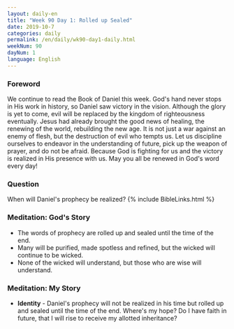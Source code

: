 ```yaml
---
layout: daily-en
title: "Week 90 Day 1: Rolled up Sealed"
date: 2019-10-7 
categories: daily
permalink: /en/daily/wk90-day1-daily.html
weekNum: 90
dayNum: 1
language: English
---
```

### Foreword     
We continue to read the Book of Daniel this week.
God's hand never stops in His work in history, so Daniel saw victory in the vision. Although the glory is yet to come, evil will be replaced by the kingdom of righteousness eventually.
Jesus had already brought the good news of healing, the renewing of the world, rebuilding the new age. It is not just a war against an enemy of flesh, but the destruction of evil who tempts us. Let us discipline ourselves to endeavor in the understanding of future, pick up the weapon of prayer, and do not be afraid. Because God is fighting for us and the victory is realized in His presence with us.
May you all be renewed in God's word every day!
### Question     
When will Daniel's prophecy be realized?
{% include BibleLinks.html %} 
### Meditation: God's Story   
+ The words of prophecy are rolled up and sealed until the time of the end. 
+ Many will be purified, made spotless and refined, but the wicked will continue to be wicked. 
+ None of the wicked will understand, but those who are wise will understand. 
### Meditation: My Story   
+ **Identity** - Daniel's prophecy will not be realized in his time but rolled up and sealed until the time of the end. Where's my hope? Do I have faith in future, that I will rise to receive my allotted inheritance? 
